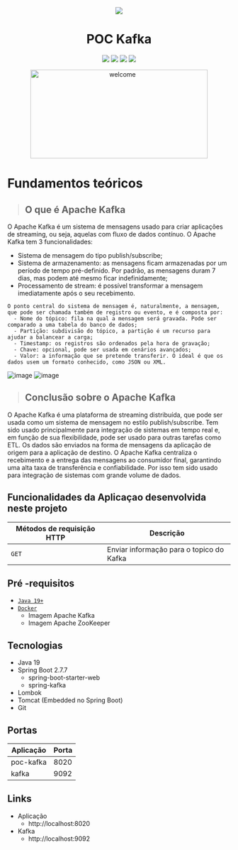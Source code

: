 <div align="center">

![](https://img.shields.io/badge/Status-%20Concluído-green)
</div>

<div align="center">

# POC Kafka

![](https://img.shields.io/badge/Autor-Francis%20Leandro%20-brightgreen)
![](https://img.shields.io/badge/Language-java-brightgreen)
![](https://img.shields.io/badge/Framework-springboot-brightgreen)
![](https://img.shields.io/badge/Mensageria-Kafka-brightgreen)

</div> 

<div align="center">

<img src="https://github.com/lsouzatj/poc-kafka/blob/main/image.png" alt="welcome" width="400" height="200"/>
  
</div> 

# Fundamentos teóricos
>## O que é Apache Kafka
O Apache Kafka é um sistema de mensagens usado para criar aplicações de streaming, ou seja, aquelas com fluxo de dados contínuo.
O Apache Kafka tem 3 funcionalidades:
- Sistema de mensagem do tipo publish/subscribe;
- Sistema de armazenamento: as mensagens ficam armazenadas por um período de tempo pré-definido. Por padrão, as mensagens duram 7 dias, mas podem até mesmo ficar indefinidamente;
- Processamento de stream: é possível transformar a mensagem imediatamente após o seu recebimento.  

```
O ponto central do sistema de mensagem é, naturalmente, a mensagem, que pode ser chamada também de registro ou evento, e é composta por:
  - Nome do tópico: fila na qual a mensagem será gravada. Pode ser comparado a uma tabela do banco de dados;
  - Partição: subdivisão do tópico, a partição é um recurso para ajudar a balancear a carga;
  - Timestamp: os registros são ordenados pela hora de gravação;
  - Chave: opcional, pode ser usada em cenários avançados;
  - Valor: a informação que se pretende transferir. O ideal é que os dados usem um formato conhecido, como JSON ou XML.  
```
![image](https://user-images.githubusercontent.com/30552983/210133593-40cf447e-49c2-48cb-baa7-b72d99456d67.png)
![image](https://user-images.githubusercontent.com/30552983/210133583-e972363a-1e59-488b-9019-c177ef856a8a.png)

>## Conclusão sobre o Apache Kafka
O Apache Kafka é uma plataforma de streaming distribuída, que pode ser usada como um sistema de mensagem no estilo publish/subscribe.
Tem sido usado principalmente para integração de sistemas em tempo real e, em função de sua flexibilidade, pode ser usado para outras tarefas como ETL.
Os dados são enviados na forma de mensagens da aplicação de origem para a aplicação de destino.
O Apache Kafka centraliza o recebimento e a entrega das mensagens ao consumidor final, garantindo uma alta taxa de transferência e confiabilidade. Por isso tem sido usado para integração de sistemas com grande volume de dados.

## Funcionalidades da Aplicaçao desenvolvida neste projeto

| Métodos de requisição HTTP  | Descrição                                |
|-----------------------------|------------------------------------------|
| `GET`                       | Enviar informação para o topico do Kafka |

##  Pré -requisitos

- [ `Java 19+` ](https://www.oracle.com/java/technologies/downloads/#java19)
- [ `Docker` ](https://www.docker.com/)
  - Imagem Apache Kafka
  - Imagem Apache ZooKeeper 


## Tecnologias
- Java 19
- Spring Boot 2.7.7
    - spring-boot-starter-web
    - spring-kafka
- Lombok
- Tomcat (Embedded no Spring Boot)
- Git

## Portas
| Aplicação                       | Porta |
|---------------------------------|-------|
| poc-kafka                       | 8020  |
| kafka                           | 9092  |

## Links

- Aplicação
  - http://localhost:8020
- Kafka 
  - http://localhost:9092
